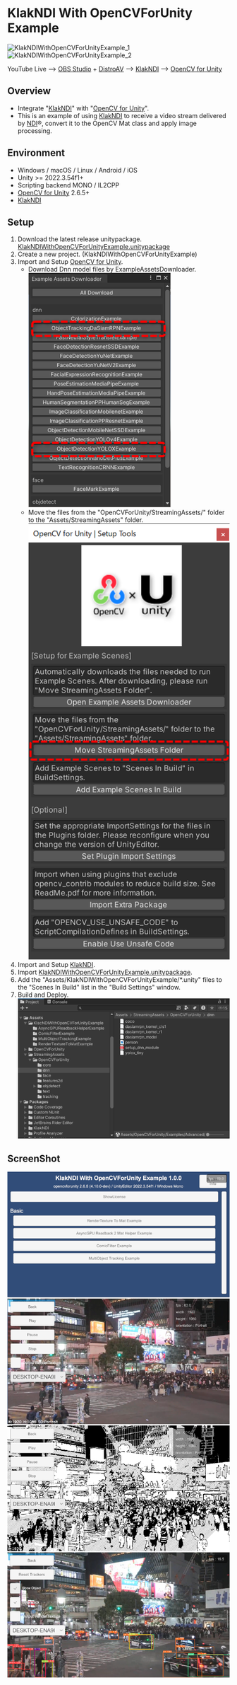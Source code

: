 # KlakNDI With OpenCVForUnity Example
![KlakNDIWithOpenCVForUnityExample_1](https://github.com/user-attachments/assets/6fb7432d-e2e9-4c86-aecd-c263dbdffeea)
![KlakNDIWithOpenCVForUnityExample_2](https://github.com/user-attachments/assets/238e9f55-d274-4e61-a7a0-cd30b31a1021)

YouTube Live --> [OBS Studio](https://obsproject.com/) + [DistroAV](https://github.com/DistroAV/DistroAV) --> [KlakNDI](https://github.com/keijiro/KlakNDI) --> [OpenCV for Unity](https://assetstore.unity.com/packages/tools/integration/opencv-for-unity-21088?aid=1011l4ehR)


## Overview
- Integrate "[KlakNDI](https://github.com/keijiro/KlakNDI)" with "[OpenCV for Unity](https://assetstore.unity.com/packages/tools/integration/opencv-for-unity-21088?aid=1011l4ehR)".
- This is an example of using [KlakNDI](https://github.com/keijiro/KlakNDI) to receive a video stream delivered by [NDI](https://ndi.video/)®, convert it to the OpenCV Mat class and apply image processing.


## Environment
- Windows / macOS / Linux / Android / iOS
- Unity >= 2022.3.54f1+
- Scripting backend MONO / IL2CPP
- [OpenCV for Unity](https://assetstore.unity.com/packages/tools/integration/opencv-for-unity-21088?aid=1011l4ehR) 2.6.5+
- [KlakNDI](https://github.com/keijiro/KlakNDI)


## Setup
1. Download the latest release unitypackage. [KlakNDIWithOpenCVForUnityExample.unitypackage](https://github.com/EnoxSoftware/KlakNDIWithOpenCVForUnityExample/releases)
1. Create a new project. (KlakNDIWithOpenCVForUnityExample)
1. Import and Setup [OpenCV for Unity](https://assetstore.unity.com/packages/tools/integration/opencv-for-unity-21088?aid=1011l4ehR).
    * Download Dnn model files by ExampleAssetsDownloader.     
      ![download_dnn_models.png](download_dnn_models.png)     
    * Move the files from the "OpenCVForUnity/StreamingAssets/" folder to the "Assets/StreamingAssets" folder.      
      ![move_streamingassetsfolder.png](move_streamingassetsfolder.png)      
1. Import and Setup [KlakNDI](https://github.com/keijiro/KlakNDI).
1. Import [KlakNDIWithOpenCVForUnityExample.unitypackage](https://github.com/EnoxSoftware/KlakNDIWithOpenCVForUnityExample/releases).
1. Add the "Assets/KlakNDIWithOpenCVForUnityExample/*.unity" files to the "Scenes In Build" list in the "Build Settings" window.
1. Build and Deploy.   
   ![setup.png](setup.png)


## ScreenShot
![screenshot01.png](screenshot01.png)
![screenshot02.png](screenshot02.png)
![screenshot03.png](screenshot03.png)
![screenshot04.png](screenshot04.png)

